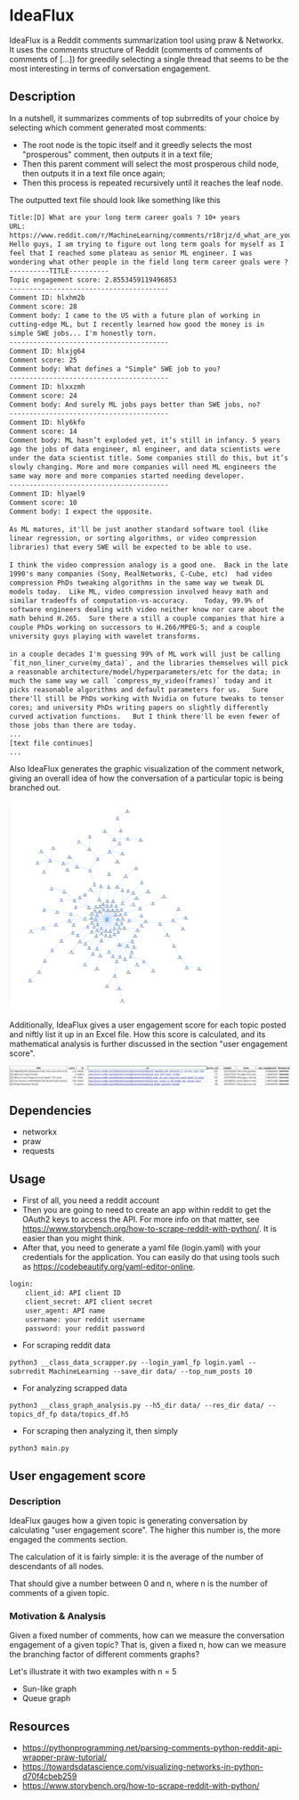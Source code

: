 # IdeaFlux
IdeaFlux is a Reddit comments summarization tool using praw & Networkx. It uses the comments structure of Reddit (comments of comments of comments of [...]) for greedily selecting a single thread that seems to be the most interesting in terms of conversation engagement. 
## Description
In a nutshell, it summarizes comments of top subrredits of your choice by selecting which comment generated most comments: 
- The root node is the topic itself and it greedly selects the most "prosperous" comment, then outputs it in a text file;
- Then this parent comment will select the most prosperous child node, then outputs it in a text file once again;
- Then this process is repeated recursively until it reaches the leaf node.

The outputted text file should look like something like this

```
Title:[D] What are your long term career goals ? 10+ years
URL: https://www.reddit.com/r/MachineLearning/comments/r18rjz/d_what_are_your_long_term_career_goals_10_years/
Hello guys, I am trying to figure out long term goals for myself as I feel that I reached some plateau as senior ML engineer. I was wondering what other people in the field long term career goals were ?
----------TITLE----------
Topic engagement score: 2.8553459119496853
----------------------------------------
Comment ID: hlxhm2b
Comment score: 28
Comment body: I came to the US with a future plan of working in cutting-edge ML, but I recently learned how good the money is in simple SWE jobs... I'm honestly torn.
----------------------------------------
Comment ID: hlxjg64
Comment score: 25
Comment body: What defines a "Simple" SWE job to you?
----------------------------------------
Comment ID: hlxxzmh
Comment score: 24
Comment body: And surely ML jobs pays better than SWE jobs, no?
----------------------------------------
Comment ID: hly6kfo
Comment score: 14
Comment body: ML hasn’t exploded yet, it’s still in infancy. 5 years ago the jobs of data engineer, ml engineer, and data scientists were under the data scientist title. Some companies still do this, but it’s slowly changing. More and more companies will need ML engineers the same way more and more companies started needing developer.
----------------------------------------
Comment ID: hlyael9
Comment score: 10
Comment body: I expect the opposite.

As ML matures, it'll be just another standard software tool (like linear regression, or sorting algorithms, or video compression libraries) that every SWE will be expected to be able to use.

I think the video compression analogy is a good one.  Back in the late 1990's many companies (Sony, RealNetworks, C-Cube, etc)  had video compression PhDs tweaking algorithms in the same way we tweak DL models today.  Like ML, video compression involved heavy math and similar tradeoffs of computation-vs-accuracy.    Today, 99.9% of software engineers dealing with video neither know nor care about the math behind H.265.  Sure there a still a couple companies that hire a couple PhDs working on successors to H.266/MPEG-5; and a couple university guys playing with wavelet transforms.

in a couple decades I'm guessing 99% of ML work will just be calling `fit_non_liner_curve(my_data)`, and the libraries themselves will pick a reasonable architecture/model/hyperparameters/etc for the data; in much the same way we call `compress_my_video(frames)` today and it picks reasonable algorithms and default parameters for us.   Sure there'll still be PhDs working with Nvidia on future tweaks to tensor cores; and university PhDs writing papers on slightly differently curved activation functions.   But I think there'll be even fewer of those jobs than there are today.
...
[text file continues]
...
```

Also IdeaFlux generates the graphic visualization of the comment network, giving an overall idea of how the conversation of a particular topic is being branched out.

<img src="https://github.com/C-opt/idea_flux/blob/master/data/r18rjz.png?raw=true" width=75% height=75%>

Additionally, IdeaFlux gives a user engagement score for each topic posted and niftly list it up in an Excel file. How this score is calculated, and its mathematical analysis is further discussed in the section "user engagement score". 

<img src="https://github.com/C-opt/idea_flux/blob/master/data/topics_df.jpg?raw=true" width=100% height=100%>

## Dependencies
- networkx
- praw
- requests
## Usage
- First of all, you need a reddit account
- Then you are going to need to create an app within reddit to get the OAuth2 keys to access the API. For more info on that matter, see https://www.storybench.org/how-to-scrape-reddit-with-python/. It is easier than you might think.
- After that, you need to generate a yaml file (login.yaml) with your credentials for the application. You can easily do that using tools such as https://codebeautify.org/yaml-editor-online. 
```
login: 
    client_id: API client ID
    client_secret: API client secret
    user_agent: API name
    username: your reddit username
    password: your reddit password
```
- For scraping reddit data
```
python3 __class_data_scrapper.py --login_yaml_fp login.yaml --subrredit MachineLearning --save_dir data/ --top_num_posts 10
```

- For analyzing scrapped data
```
python3 __class_graph_analysis.py --h5_dir data/ --res_dir data/ --topics_df_fp data/topics_df.h5
```
- For scraping then analyzing it, then simply
```
python3 main.py 
```
## User engagement score
### Description 
IdeaFlux gauges how a given topic is generating conversation by calculating "user engagement score". The higher this number is, the more engaged the comments section. 

The calculation of it is fairly simple: it is the average of the number of descendants of all nodes. 

That should give a number between 0 and n, where n is the number of comments of a given topic.
### Motivation & Analysis
Given a fixed number of comments, how can we measure the conversation engagement of a given topic? That is, given a fixed n, how can we measure the branching factor of different comments graphs?

Let's illustrate it with two examples with n = 5
- Sun-like graph
- Queue graph

## Resources
- https://pythonprogramming.net/parsing-comments-python-reddit-api-wrapper-praw-tutorial/
- https://towardsdatascience.com/visualizing-networks-in-python-d70f4cbeb259
- https://www.storybench.org/how-to-scrape-reddit-with-python/
